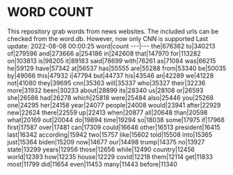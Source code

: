 # WORD COUNT
This repository grab words from news websites. The included urls can be checked from the word.db.
However, now only CNN is supported
Last update: 2022-08-08 00:00:25
word|count
---|---
the|676362
to|340213
of|279596
and|273666
a|254186
in|242608
that|147970
for|113282
on|103813
is|98205
it|89183
said|78699
with|76261
as|71084
was|66215
he|59129
have|57342
at|56537
has|55555
are|55288
from|53340
be|50035
by|49066
this|47932
i|47794
but|44737
his|43546
an|42289
we|41228
not|41080
they|39695
cnn|35363
will|35337
who|35327
their|32236
more|31932
been|30233
about|28899
its|28340
us|28108
or|26593
she|26586
had|26278
which|25818
were|25484
also|25446
you|25268
one|24295
her|24158
year|24077
people|24008
would|23941
after|22929
new|22624
there|22559
up|22413
when|20877
all|20648
than|20598
what|20169
out|20044
do|19894
time|19294
so|18038
some|17975
if|17968
first|17587
over|17481
can|17309
could|16646
other|16513
president|16415
last|16342
according|15942
two|15757
like|15602
told|15508
into|15365
just|15364
biden|15209
now|14677
our|14498
trump|14375
no|13927
state|13299
years|12956
those|12656
while|12490
country|12456
world|12393
how|12235
house|12229
covid|12218
them|12114
get|11833
most|11799
did|11654
even|11453
many|11443
before|11340
